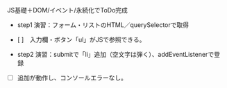 JS基礎＋DOM/イベント/永続化でToDo完成

- step1
  演習：フォーム・リストのHTML／querySelectorで取得

- [ ]　入力欄・ボタン「ul」がJSで参照できる。

- step2
  演習：submitで「li」追加（空文字は弾く）、addEventListenerで登録

- [ ] 追加が動作し、コンソールエラーなし。
